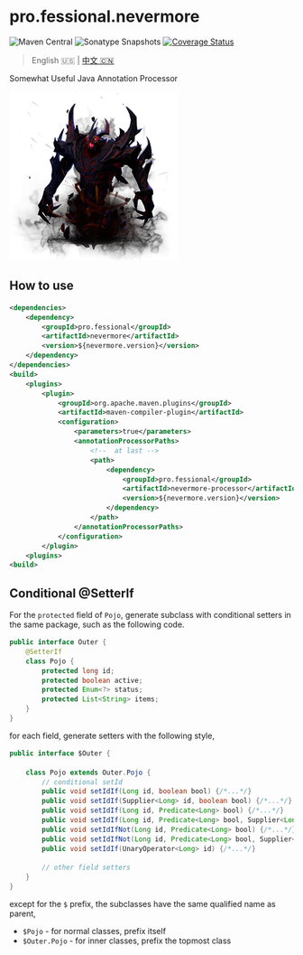 # pro.fessional.nevermore 

![Maven Central](https://img.shields.io/maven-central/v/pro.fessional/nevermore?color=00DD00)
![Sonatype Snapshots](https://img.shields.io/nexus/s/pro.fessional/nevermore?server=https%3A%2F%2Foss.sonatype.org)
[![Coverage Status](https://coveralls.io/repos/github/trydofor/professional-nevermore/badge.svg)](https://coveralls.io/github/trydofor/professional-nevermore)

> English 🇺🇸 | [中文 🇨🇳](readme-zh.md)

Somewhat Useful Java Annotation Processor

![nevermore](./nevermore.png)

## How to use

``` xml
<dependencies>
    <dependency>
        <groupId>pro.fessional</groupId>
        <artifactId>nevermore</artifactId>
        <version>${nevermore.version}</version>
    </dependency>
</dependencies>
<build>
    <plugins>
        <plugin>
            <groupId>org.apache.maven.plugins</groupId>
            <artifactId>maven-compiler-plugin</artifactId>
            <configuration>
                <parameters>true</parameters>
                <annotationProcessorPaths>
                    <!--  at last -->
                    <path>
                        <dependency>
                            <groupId>pro.fessional</groupId>
                            <artifactId>nevermore-processor</artifactId>
                            <version>${nevermore.version}</version>
                        </dependency>
                    </path>
                </annotationProcessorPaths>
            </configuration>
        </plugin>
    <plugins>
<build>
```

## Conditional @SetterIf

For the `protected` field of `Pojo`, generate subclass with conditional setters
in the same package, such as the following code.

```java
public interface Outer {
    @SetterIf
    class Pojo {
        protected long id;
        protected boolean active;
        protected Enum<?> status;
        protected List<String> items;
    }
}
```

for each field, generate setters with the following style,

```java
public interface $Outer {

    class Pojo extends Outer.Pojo {
        // conditional setId 
        public void setIdIf(Long id, boolean bool) {/*...*/}
        public void setIdIf(Supplier<Long> id, boolean bool) {/*...*/}
        public void setIdIf(Long id, Predicate<Long> bool) {/*...*/}
        public void setIdIf(Long id, Predicate<Long> bool, Supplier<Long>... ids) {/*...*/}
        public void setIdIfNot(Long id, Predicate<Long> bool) {/*...*/}
        public void setIdIfNot(Long id, Predicate<Long> bool, Supplier<Long>... ids) {/*...*/}
        public void setIdIf(UnaryOperator<Long> id) {/*...*/}
        
        // other field setters
    }
}
```

except for the `$` prefix, the subclasses have the same qualified name as parent,

* `$Pojo` - for normal classes, prefix itself
* `$Outer.Pojo` - for inner classes, prefix the topmost class
